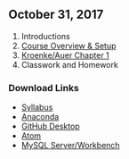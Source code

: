 ## October 31, 2017
1. Introductions
2. [Course Overview & Setup](../Slides/L0_Course_Introduction.pdf)
3. [Kroenke/Auer Chapter 1](../Slides/L1_Introduction.pdf)
4. Classwork and Homework  

### Download Links
* [Syllabus](../Syllabus.md)
* [Anaconda](https://www.anaconda.com)
* [GitHub Desktop](https://desktop.github.com)
* [Atom](https://atom.io)
* [MySQL Server/Workbench](https://mysql.com)
